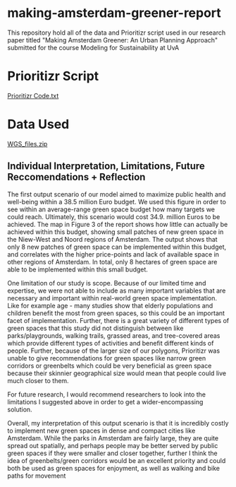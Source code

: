 # making-amsterdam-greener-report
This repository hold all of the data and Prioritizr script used in our research paper titled "Making Amsterdam Greener: An Urban Planning Approach" submitted for the course Modeling for Sustainability at UvA


# Prioritizr Script
[Prioritizr Code.txt](https://github.com/gabriela-perez11/gabriela-perez11.io/files/10239925/Prioritizr.Code.txt)


# Data Used
[WGS_files.zip](https://github.com/gabriela-perez11/gabriela-perez11.io/files/10239908/WGS_files.zip)



## Individual Interpretation, Limitations, Future Reccomendations + Reflection

The first output scenario of our model aimed to maximize public health and well-being within a 38.5 million Euro budget. We used this figure in order to see  within an average-range green space budget how many targets we could reach. Ultimately, this scenario would cost 34.9. million Euros to be achieved. The map in Figure 3 of the report shows how little can actually be achieved within this budget, showing small patches of new green space in the Niew-West and Noord regions of Amsterdam. The output shows that only 8 new patches of green space can be implemented within this budget, and correlates with the higher price-points and lack of available space in other regions of Amsterdam. In total, only 8 hectares of green space are able to be implemented within this small budget. 

One limitation of our study is scope. Because of our limited time and expertise, we were not able to include as many important variables that are necessary and important within real-world green space implementation. Like for example age - many studies show that elderly populations and children benefit the most from green spaces, so this could be an important facet of implementation. Further, there is a great variety of different types of green spaces that this study did not distinguish between like parks/playgrounds, walking trails, grassed areas, and tree-covered areas which provide different types of activities and benefit different kinds of people. Further, because of the larger size of our polygons, Prioritizr was unable to give recommendations for green spaces like narrow green corridors or greenbelts which could be very beneficial as green space because their skinnier geographical size would mean that people could live much closer to them.

For future research, I would recommend researchers to look into the limitations I suggested above in order to get a wider-encompassing solution.

Overall, my interpretation of this output scenario is that it is incredibly costly to implement new green spaces in dense and compact cities like Amsterdam. While the parks in Amsterdam are fairly large, they are quite spread out spatially, and perhaps people may be better served by public green spaces if they were smaller and closer together, further I think the idea of greenbelts/green corridors would be an excellent priority and could both be used as green spaces for enjoyment, as well as walking and bike paths for movement
